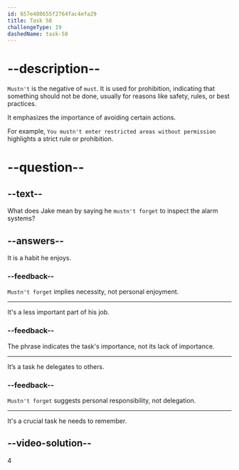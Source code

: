 ```yaml
---
id: 657e408655f2764fac4efa29
title: Task 58
challengeType: 19
dashedName: task-58
---
```


# --description--

`Mustn't` is the negative  of `must`. It is used for prohibition, indicating that something should not be done, usually for reasons like safety, rules, or best practices.

It emphasizes the importance of avoiding certain actions.

For example, `You mustn't enter restricted areas without permission` highlights a strict rule or prohibition.

# --question--

## --text--

What does Jake mean by saying he `mustn't forget` to inspect the alarm systems?

## --answers--

It is a habit he enjoys.

### --feedback--

`Mustn't forget` implies necessity, not personal enjoyment.

---

It's a less important part of his job.

### --feedback--

The phrase indicates the task's importance, not its lack of importance.

---

It’s a task he delegates to others.

### --feedback--

`Mustn't forget` suggests personal responsibility, not delegation.

---

It's a crucial task he needs to remember.

## --video-solution--

4
